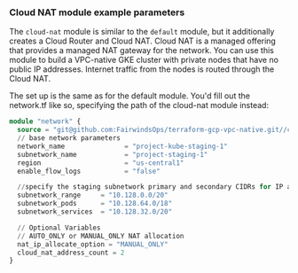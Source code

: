 ### Cloud NAT module example parameters
The `cloud-nat` module is similar to the `default` module, but it additionally creates a Cloud Router and Cloud NAT. Cloud NAT is a managed offering that provides a managed NAT gateway for the network. You can use this module to build a VPC-native GKE cluster with private nodes that have no public IP addresses. Internet traffic from the nodes is routed through the Cloud NAT.

The set up is the same as for the default module. You'd fill out the network.tf like so, specifying the path of the cloud-nat module instead:

```terraform
module "network" {
  source = "git@github.com:FairwindsOps/terraform-gcp-vpc-native.git//cloud-nat?ref=cloud-nat-v1.1.0"
  // base network parameters
  network_name               = "project-kube-staging-1"
  subnetwork_name            = "project-staging-1"
  region                     = "us-central1"
  enable_flow_logs           = "false"

  //specify the staging subnetwork primary and secondary CIDRs for IP aliasing
  subnetwork_range     = "10.128.0.0/20"
  subnetwork_pods      = "10.128.64.0/18"
  subnetwork_services  = "10.128.32.0/20"

  // Optional Variables 
  // AUTO_ONLY or MANUAL_ONLY NAT allocation
  nat_ip_allocate_option = "MANUAL_ONLY"
  cloud_nat_address_count = 2
}
```
